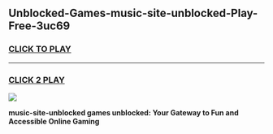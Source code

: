
## Unblocked-Games-music-site-unblocked-Play-Free-3uc69
<h3>
<a href="https://premium76.site?title=music-site-unblocked&ref=10A">CLICK TO PLAY</a></h3>
<hr>

<h3>
<a href="https://premium76.site?title=music-site-unblocked&ref=10A">CLICK 2 PLAY</a>
  
</h3>

<a href="https://premium76.site?title=music-site-unblocked&ref=10A"><img src="https://clearcache.store/games.png"></a>


**music-site-unblocked games unblocked: Your Gateway to Fun and Accessible Online Gaming**
